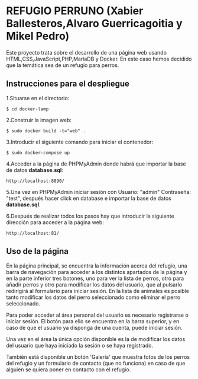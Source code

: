 # REFUGIO PERRUNO (Xabier Ballesteros,Alvaro Guerricagoitia y Mikel Pedro)

Este proyecto trata sobre el desarrollo de una página web usando HTML,CSS,JavaScript,PHP,MariaDB y Docker.
En este caso hemos decidido que la temática sea de un refugio para perros.
## Instrucciones para el despliegue
1.Situarse en el directorio:
```
$ cd docker-lamp
```
2.Construir la imagen web:
```
$ sudo docker build -t="web" .
```
3.Introducir el siguiente comando para iniciar el contenedor:
```
$ sudo docker-compose up
```
4.Acceder a la página de PHPMyAdmin donde habrá que importar la base de datos **database.sql**:
```
http://localhost:8890/
```
5.Una vez en PHPMyAdmin iniciar sesión con Usuario: "admin" Contraseña: "test", después hacer click en database e importar la base de datos **database.sql**.

6.Después de realizar todos los pasos hay que introducir la siguiente dirección para acceder a la página web:
```
http://localhost:81/
```

## Uso de la página
En la página principal, se encuentra la información acerca del refugio, una barra de navegación para acceder a los distintos apartados de la página y en la parte inferior tres botones, uno para ver la lista de perros, otro para añadir perros y otro para modificar los datos del usuario, que al pulsarlo redirigirá al formulario para iniciar sesión. En la lista de animales es posible tanto modificar los datos del perro seleccionado como eliminar el perro seleccionado.

Para poder acceder al área personal del usuario es necesario registrarse o iniciar sesión. El botón para ello se encuentra en la barra superior, y en caso de que el usuario ya disponga de una cuenta, puede iniciar sesión.

Una vez en el área la única opción disponible es la de modificar los datos del usuario que haya iniciado la sesión o se haya registrado. 

También está disponible un botón 'Galería' que muestra fotos de los perros del refugio y un formulario de contacto (que no funciona) en caso de que alguien se quiera poner en contacto con el refugio.
